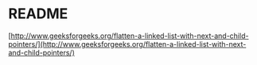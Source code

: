 # README

[http://www.geeksforgeeks.org/flatten-a-linked-list-with-next-and-child-pointers/](http://www.geeksforgeeks.org/flatten-a-linked-list-with-next-and-child-pointers/)

